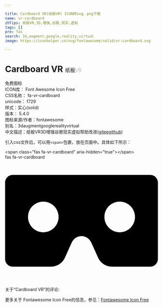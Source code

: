 ```yaml
---

title: Cardboard VR(纸板VR) ICON转svg、png下载
name: vr-cardboard
zhTips: 纸板VR,3D,增强,谷歌,现实,虚拟
tags: []
pre: fas
search: 3d,augment,google,reality,virtual
image: https://iconhelper.cn/svg/fontawesome/solid/vr-cardboard.svg

---
```


# Cardboard VR  <small style="font-size: 60%;font-weight: 100">纸板VR</small>


<div class="detail-page">
<p>
<span><span class="badge-success badge">免费图标</span> </span>
<br/>
<span>
ICON库：
<span class="badge-secondary badge">Font Awesome Icon Free</span> 
</span>
<br/>
<span>
CSS名称：
<span class="badge-secondary badge">fa-vr-cardboard</span> 
</span>
<br/>
<span>
unicode：
<span class="badge-secondary badge">f729</span> 
<copy-btn content='f729' btn-title=""></copy-btn>
<copy-btn :content='String.fromCodePoint(parseInt("f729", 16))' btn-title="复制U"></copy-btn>
</span><br/><span>样式：<span class="badge-light badge">实心(solid)</span></span>
<br/>
<span>
版本：
<span class="badge-secondary badge">5.4.0</span> 
</span>
<br/>
<span>图标来源/作者：<span class="badge-light badge">fontawesome</span></span> 
<br/>
<span>别名：<span class="badge-light badge">3d</span><span class="badge-light badge">augment</span><span class="badge-light badge">google</span><span class="badge-light badge">reality</span><span class="badge-light badge">virtual</span></span><br/><span class="zh-detail">中文描述：<span class="badge-primary badge">纸板VR</span><span class="badge-primary badge">3D</span><span class="badge-primary badge">增强</span><span class="badge-primary badge">谷歌</span><span class="badge-primary badge">现实</span><span class="badge-primary badge">虚拟</span><span class="help-link"><span>帮助改进</span>(<a href="https://gitee.com/liuwave/icon-helper/edit/master/json/fontawesome/solid/vr-cardboard.json" target="_blank" rel="noopener noreferrer">gitee</a><a href="https://github.com/liuwave/icon-helper/edit/master/json/fontawesome/solid/vr-cardboard.json" target="_blank" rel="noopener noreferrer">github</a></span>)</span><br/>
</p>
</div>
<div class="alert alert-dark">
  <i class="fas fa-vr-cardboard fa-xs"></i>
  <i class="fas fa-vr-cardboard fa-sm"></i>
  <i class="fas fa-vr-cardboard fa-lg"></i>
  <i class="fas fa-vr-cardboard fa-2x"></i>
  <i class="fas fa-vr-cardboard fa-3x"></i>
  <i class="fas fa-vr-cardboard fa-5x"></i>
  <i class="fas fa-vr-cardboard fa-7x"></i>
</div>
<div>
  <p>引入css文件后，可以用<code>&lt;span&gt;</code>包裹，放在页面中。具体如下所示：    
  </p>
  <div class="alert alert-primary" style="font-size: 14px">
    &lt;span class="fas fa-vr-cardboard" aria-hidden="true"&gt;&lt;/span&gt;
    <copy-btn content='<span class="fas fa-vr-cardboard" aria-hidden="true"></span>'></copy-btn>
  </div>
  <div class="alert alert-secondary">
    <i class="fas fa-vr-cardboard"
    style="font-size: 24px"
    aria-hidden="true"></i> fas fa-vr-cardboard
    <copy-btn content="fas fa-vr-cardboard" btn-title="复制图标名称"></copy-btn>
  </div>
</div>
<div id="svg" class="svg-wrap">
<svg xmlns="http://www.w3.org/2000/svg" viewBox="0 0 640 512"><path d="M608 64H32C14.33 64 0 78.33 0 96v320c0 17.67 14.33 32 32 32h160.22c25.19 0 48.03-14.77 58.36-37.74l27.74-61.64C286.21 331.08 302.35 320 320 320s33.79 11.08 41.68 28.62l27.74 61.64C399.75 433.23 422.6 448 447.78 448H608c17.67 0 32-14.33 32-32V96c0-17.67-14.33-32-32-32zM160 304c-35.35 0-64-28.65-64-64s28.65-64 64-64 64 28.65 64 64-28.65 64-64 64zm320 0c-35.35 0-64-28.65-64-64s28.65-64 64-64 64 28.65 64 64-28.65 64-64 64z"/></svg>
</div>
<detail full-name='fa-vr-cardboard'></detail>
<div>
<p>关于“Cardboard VR”的评论:</p>
</div>
<Vssue title="关于“Cardboard VR”的评论" ></Vssue>    
<div><p>更多关于  Fontawesome Icon Free的信息，参见：<a target="_blank" href="https://iconhelper.cn/fontawesome.html">Fontawesome Icon Free</a>
</p></div>
